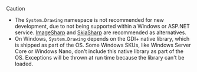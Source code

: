 > [!CAUTION]
> - The `System.Drawing` namespace is not recommended for new development, due to not being supported within a Windows or ASP.NET service. [ImageSharp](https://github.com/SixLabors/ImageSharp) and [SkiaSharp](https://github.com/mono/SkiaSharp) are recommended as alternatives.
> - On Windows, `System.Drawing` depends on the GDI+ native library, which is shipped as part of the OS. Some Windows SKUs, like Windows Server Core or Windows Nano, don't include this native library as part of the OS. Exceptions will be thrown at run time because the library can't be loaded.
